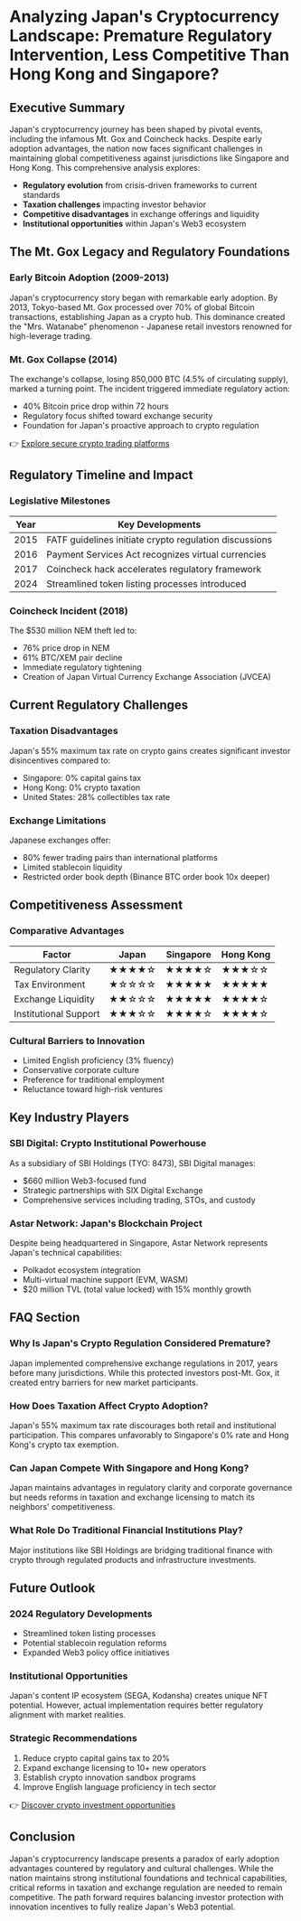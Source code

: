 # Analyzing Japan's Cryptocurrency Landscape: Premature Regulatory Intervention, Less Competitive Than Hong Kong and Singapore?

## Executive Summary

Japan's cryptocurrency journey has been shaped by pivotal events, including the infamous Mt. Gox and Coincheck hacks. Despite early adoption advantages, the nation now faces significant challenges in maintaining global competitiveness against jurisdictions like Singapore and Hong Kong. This comprehensive analysis explores:

- **Regulatory evolution** from crisis-driven frameworks to current standards
- **Taxation challenges** impacting investor behavior
- **Competitive disadvantages** in exchange offerings and liquidity
- **Institutional opportunities** within Japan's Web3 ecosystem

## The Mt. Gox Legacy and Regulatory Foundations

### Early Bitcoin Adoption (2009-2013)
Japan's cryptocurrency story began with remarkable early adoption. By 2013, Tokyo-based Mt. Gox processed over 70% of global Bitcoin transactions, establishing Japan as a crypto hub. This dominance created the "Mrs. Watanabe" phenomenon - Japanese retail investors renowned for high-leverage trading.

### Mt. Gox Collapse (2014)
The exchange's collapse, losing 850,000 BTC (4.5% of circulating supply), marked a turning point. The incident triggered immediate regulatory action:

- 40% Bitcoin price drop within 72 hours
- Regulatory focus shifted toward exchange security
- Foundation for Japan's proactive approach to crypto regulation

👉 [Explore secure crypto trading platforms](https://bit.ly/okx-bonus)

## Regulatory Timeline and Impact

### Legislative Milestones
| Year | Key Developments |
|------|------------------|
| 2015 | FATF guidelines initiate crypto regulation discussions |
| 2016 | Payment Services Act recognizes virtual currencies |
| 2017 | Coincheck hack accelerates regulatory framework |
| 2024 | Streamlined token listing processes introduced |

### Coincheck Incident (2018)
The $530 million NEM theft led to:
- 76% price drop in NEM
- 61% BTC/XEM pair decline
- Immediate regulatory tightening
- Creation of Japan Virtual Currency Exchange Association (JVCEA)

## Current Regulatory Challenges

### Taxation Disadvantages
Japan's 55% maximum tax rate on crypto gains creates significant investor disincentives compared to:
- Singapore: 0% capital gains tax
- Hong Kong: 0% crypto taxation
- United States: 28% collectibles tax rate

### Exchange Limitations
Japanese exchanges offer:
- 80% fewer trading pairs than international platforms
- Limited stablecoin liquidity
- Restricted order book depth (Binance BTC order book 10x deeper)

## Competitiveness Assessment

### Comparative Advantages
| Factor | Japan | Singapore | Hong Kong |
|--------|-------|-----------|-----------|
| Regulatory Clarity | ★★★★☆ | ★★★★☆ | ★★★☆☆ |
| Tax Environment | ★☆☆☆☆ | ★★★★★ | ★★★★★ |
| Exchange Liquidity | ★★☆☆☆ | ★★★★★ | ★★★★☆ |
| Institutional Support | ★★★☆☆ | ★★★★☆ | ★★★★☆ |

### Cultural Barriers to Innovation
- Limited English proficiency (3% fluency)
- Conservative corporate culture
- Preference for traditional employment
- Reluctance toward high-risk ventures

## Key Industry Players

### SBI Digital: Crypto Institutional Powerhouse
As a subsidiary of SBI Holdings (TYO: 8473), SBI Digital manages:
- $660 million Web3-focused fund
- Strategic partnerships with SIX Digital Exchange
- Comprehensive services including trading, STOs, and custody

### Astar Network: Japan's Blockchain Project
Despite being headquartered in Singapore, Astar Network represents Japan's technical capabilities:
- Polkadot ecosystem integration
- Multi-virtual machine support (EVM, WASM)
- $20 million TVL (total value locked) with 15% monthly growth

## FAQ Section

### Why Is Japan's Crypto Regulation Considered Premature?
Japan implemented comprehensive exchange regulations in 2017, years before many jurisdictions. While this protected investors post-Mt. Gox, it created entry barriers for new market participants.

### How Does Taxation Affect Crypto Adoption?
Japan's 55% maximum tax rate discourages both retail and institutional participation. This compares unfavorably to Singapore's 0% rate and Hong Kong's crypto tax exemption.

### Can Japan Compete With Singapore and Hong Kong?
Japan maintains advantages in regulatory clarity and corporate governance but needs reforms in taxation and exchange licensing to match its neighbors' competitiveness.

### What Role Do Traditional Financial Institutions Play?
Major institutions like SBI Holdings are bridging traditional finance with crypto through regulated products and infrastructure investments.

## Future Outlook

### 2024 Regulatory Developments
- Streamlined token listing processes
- Potential stablecoin regulation reforms
- Expanded Web3 policy office initiatives

### Institutional Opportunities
Japan's content IP ecosystem (SEGA, Kodansha) creates unique NFT potential. However, actual implementation requires better regulatory alignment with market realities.

### Strategic Recommendations
1. Reduce crypto capital gains tax to 20%
2. Expand exchange licensing to 10+ new operators
3. Establish crypto innovation sandbox programs
4. Improve English language proficiency in tech sector

👉 [Discover crypto investment opportunities](https://bit.ly/okx-bonus)

## Conclusion

Japan's cryptocurrency landscape presents a paradox of early adoption advantages countered by regulatory and cultural challenges. While the nation maintains strong institutional foundations and technical capabilities, critical reforms in taxation and exchange regulation are needed to remain competitive. The path forward requires balancing investor protection with innovation incentives to fully realize Japan's Web3 potential.